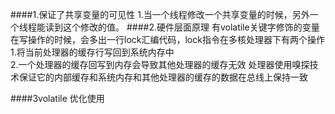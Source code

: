 ####1.保证了共享变量的可见性
    1.当一个线程修改一个共享变量的时候，另外一个线程能读到这个修改的值。
####2.硬件层面原理
    有volatile关键字修饰的变量在写操作的时候，会多出一行lock汇编代码，lock指令在多核处理器下有两个操作
     1.将当前处理器的缓存行写回到系统内存中    
     2.一个处理器的缓存回写到内存会导致其他处理器的缓存无效
        处理器使用嗅探技术保证它的内部缓存和系统内存和其他处理器的缓存的数据在总线上保持一致
        
####3volatile 优化使用
     
    